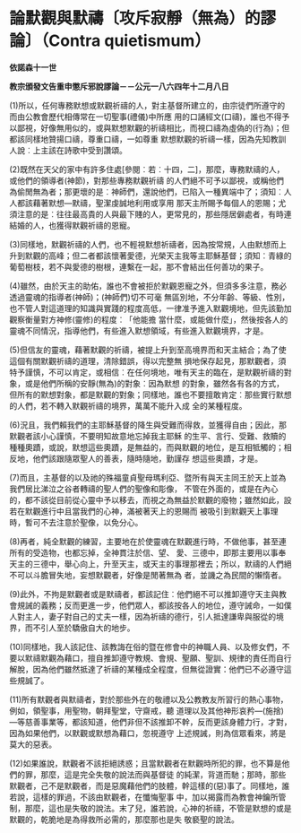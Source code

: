 # 論默觀與默禱〔攻斥寂靜（無為）的謬論〕（Contra quietismum）


**依諾森十一世**

**教宗頒發文告重申懲斥邪說謬論－－公元一八六四年十二月八日**





(1)所以，任何專務默想或默觀祈禱的人，對主基督所建立的，由宗徒們所遵守的而由公教會歷代相傳常在一切聖事(禮儀)中所應
用的口誦經文(口禱)，誰也不得予以鄙視，好像無用似的，或與默想默觀的祈禱相比，而視口禱為虛偽的(行為)；但都該同樣地贊揚口禱，尊重口禱，一如尊重
默想默觀的祈禱一樣，因為先知教訓人說︰上主該在詩歌中受到讚頌。

(2)既然在天父的家中有許多住處[參閱︰若︰十四，二]，那麼，專務默禱的人，或他們的領導者(神節)，對那些專務默觀祈禱
的人們絕不可予以鄙視，或稱他們為偷閒無為者；那更壞的是︰神師們，還說他們，已陷入一種異端中了；須知︰人人都該藉著默想—默禱，聖潔虔誠地利用或享用
那天主所賜予每個人的恩賜；尤須注意的是︰往往最高貴的人與最下賤的人，更常見的，那些隱居僻處者，有時連結婚的人，也獲得默觀祈禱的恩寵。

(3)同樣地，默觀祈禱的人們，也不輕視默想祈禱者，因為按常規，人由默想而上升到默觀的高峰；但二者都該懷著愛德，光榮天主我等主耶穌基督；須知︰青綠的葡萄樹枝，若不與愛德的樹根，連繫在一起，那不會結出任何善功的果子。

(4)雖然，由於天主的助佑，誰也不會被拒於默觀恩寵之外，但須多多注意，務必透過靈魂的指導者(神師)；(神師們)切不可毫
無區別地，不分年齡、等級、性別，也不管人對這道理的知識與實踐的程度高低，一律准予進入默觀境地，但先該勤加觀察衡量對方神修(靈修)的程度︰「他能擔
當什麼，或能做什麼」，然後按各人的靈魂不同情況，指導他們，有些進入默想領域，有些進入默觀境界，才是。

(5)但信友的靈魂，藉著默觀的祈禱，被提上升到至高境界而和天主結合；為了使這個有關默觀祈禱的道理，清除錯誤，得以完整無
損地保存起見，那默觀者，須特予謹慎，不可以肯定，或相信︰在任何境地，唯有天主的臨在，是默觀祈禱的對象，或是他們所稱的安靜(無為)的對象︰因為默想
的對象，雖然各有各的方式，但所有的默想對象，都是默觀的對象；同樣地，誰也不要擅敢肯定︰那些實行默想的人們，若不轉入默觀祈禱的境界，萬萬不能升入成
全的某種程度。

(6)況且，我們賴我們的主耶穌基督的降生與受難而得救，並獲得自由；因此，那默觀者該小心謹慎，不要明知故意地忘掉我主耶穌
的生平、言行、受難、救贖的種種奧蹟，或說，默想這些奧蹟，是無益的，而與默觀的地位，是互相牴觸的；相反地，他們該跟隨眾聖人的善表，隨時隨地，勤謹存
想這些奧蹟，才是。

(7)而且，主基督的以及祂的殊福童貞聖母瑪利亞、暨所有與天主同王於天上並為我們居比涕泣之谷者轉禱的聖人們的聖像和彫像，
不管在外面的，或是在內心的，都不該從目前從心靈中予以移去，而視之為無益於默觀的廢物；雖然如此，設若在默觀進行中且當我們的心神，滿被著天上的恩賜而
被吸引到默觀天上事理時，暫可不去注意於聖像，以免分心。

(8)再者，純全默觀的練習，主要地在於使靈魂在默觀進行時，不做他事，甚至連所有的受造物，也都忘掉，全神貫注於信、望、
愛、三德中，即那主要用以事奉天主的三德中，舉心向上，升至天主，或天主的事理那裡去；所以，默禱的人們絕不可以斗膽冒失地，妄想默觀者，好像是閒著無為
者，並譏之為民間的懶惰者。

(9)此外，不拘是默觀者或是默禱者，都該記住︰他們絕不可以推卸遵守天主與教會規誡的義務；反而更進一步，他們眾人，都該按各人的地位，遵守誡命，一如僕人對主人，妻子對自己的丈夫一樣，因為祈禱的德行，引人抵達謙卑與服從的境界，而不引人至於驕傲自大的地步。

(10)同樣地，我人該記住、該教誨在俗的暨在修會中的神職人員、以及修女們，不要以默禱默觀為藉口，擅自推卸遵守教規、會規、聖願、聖訓、規律的責任而自行解脫，因為他們雖然抵達了祈禱的某種成全程度，但無從證實：他們已不必遵守這些規誠了。

(11)所有默觀者與默禱者，對於那些外在的敬禮以及公教教友所習行的熱心事物，例如，領聖事，用聖物，朝拜聖堂，守齋戒，聽
道理以及其他神形哀矜—(施捨)—等慈善事業等，都該知道，他們非但不該推卸不幹，反而更該身體力行，才對，因為如果他們，以默觀或默想為藉口，忽視遵守
上述規誡，則為信眾看來，將是莫大的惡表。

(12)如果誰說，默觀者不該拒絕誘惑；且當默觀者在默觀時所犯的罪，也不算是他們的罪，那麼，這是完全失敬的說法而與基督徒
的純潔，背道而馳；那時，那些默觀者，己不是默觀者，而是惡魔藉他們的肢體，幹這樣的(惡)事了。同樣地，誰若說，這樣的罪過，不該由默觀者，在懺悔聖事
中，加以揭露而為教會神鑰所管制，那麼，這也是失敬的說法。末了兒，誰若說，心神的祈禱，不管是默想的或是默觀的，乾脆地是為得救所必需的，那麼那也是失
敬褻聖的說法。

